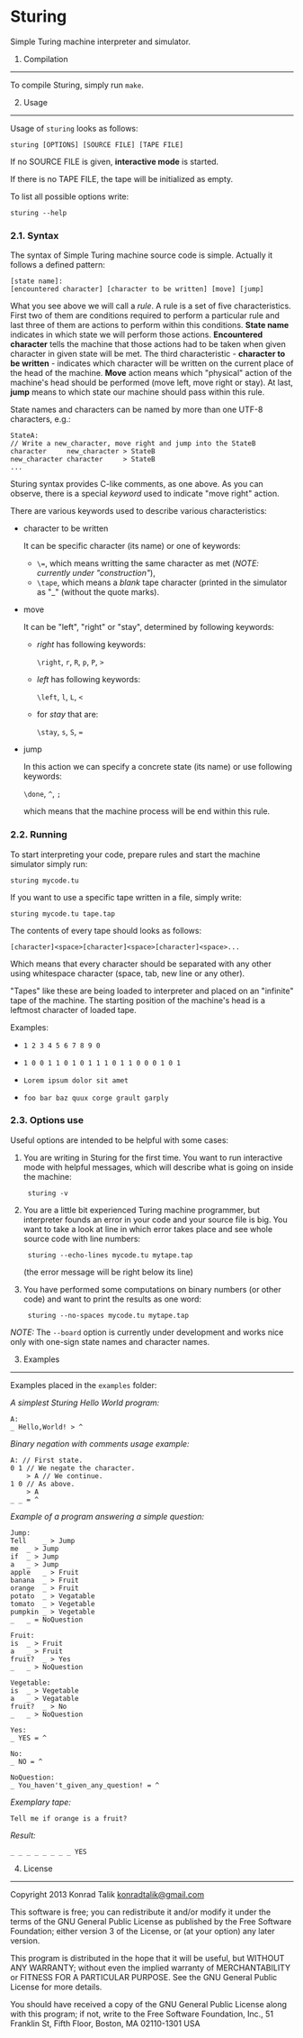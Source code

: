 Sturing
=======

Simple Turing machine interpreter and simulator.

1. Compilation
--------------

To compile Sturing, simply run `make`.

2. Usage
--------

Usage of `sturing` looks as follows:

	sturing [OPTIONS] [SOURCE FILE] [TAPE FILE]

If no SOURCE FILE is given, **interactive mode** is started.

If there is no TAPE FILE, the tape will be initialized as empty.

To list all possible options write:

	sturing --help

### 2.1. Syntax

The syntax of Simple Turing machine source code is simple. Actually it follows a defined pattern:

	[state name]:
	[encountered character] [character to be written] [move] [jump]

What you see above we will call a *rule*. A rule is a set of five characteristics. First two of them are conditions required to perform a particular rule and last three of them are actions to perform within this conditions. **State name** indicates in which state we will perform those actions. **Encountered character** tells the machine that those actions had to be taken when given character in given state will be met. The third characteristic - **character to be written** - indicates which character will be written on the current place of the head of the machine. **Move** action means which "physical" action of the machine's head should be performed (move left, move right or stay). At last, **jump** means to which state our machine should pass within this rule.

State names and characters can be named by more than one UTF-8 characters, e.g.:

	StateA:
	// Write a new_character, move right and jump into the StateB
	character     new_character > StateB
	new_character character     > StateB
	...

Sturing syntax provides C-like comments, as one above. As you can observe, there is a special *keyword* used to indicate "move right" action.

There are various keywords used to describe various characteristics:

* character to be written

	It can be specific character (its name) or one of keywords:

	* `\=`, which means writting the same character as met (*NOTE: currently under "construction"*),
	* `\tape`, which means a *blank* tape character (printed in the simulator as "_" (without the quote marks).

* move

	It can be "left", "right" or "stay", determined by following keywords:

	* *right* has following keywords:

		`\right`, `r`, `R`, `p`, `P`, `>`

	* *left* has following keywords:

		`\left`, `l`, `L`, `<`

	* for *stay* that are:

		`\stay`, `s`, `S`, `=`

* jump

	In this action we can specify a concrete state (its name) or use following keywords:

	`\done`, `^`, `;`

	which means that the machine process will be end within this rule.

### 2.2. Running

To start interpreting your code, prepare rules and start the machine simulator simply run:

	sturing mycode.tu

If you want to use a specific tape written in a file, simply write:

	sturing mycode.tu tape.tap

The contents of every tape should looks as follows:

	[character]<space>[character]<space>[character]<space>...

Which means that every character should be separated with any other using whitespace character (space, tab, new line or any other).

"Tapes" like these are being loaded to interpreter and placed on an "infinite" tape of the machine. The starting position of the machine's head is a leftmost character of loaded tape.

Examples:

* `1 2 3 4 5 6 7 8 9 0`

* `1 0 0 1 1 0 1 0 1 1 1 0 1 1 0 0 0 1 0 1`

* `Lorem ipsum dolor sit amet`

* `foo bar baz quux corge grault garply`

### 2.3. Options use

Useful options are intended to be helpful with some cases:

1. You are writing in Sturing for the first time. You want to run interactive mode with helpful messages, which will describe what is going on inside the machine:

		sturing -v

2. You are a little bit experienced Turing machine programmer, but interpreter founds an error in your code and your source file is big. You want to take a look at line in which error takes place and see whole source code with line numbers:

		sturing --echo-lines mycode.tu mytape.tap

	(the error message will be right below its line)

3. You have performed some computations on binary numbers (or other code) and want to print the results as one word:

		sturing --no-spaces mycode.tu mytape.tap

*NOTE:* The `--board` option is currently under development and works nice only with one-sign state names and character names.

3. Examples
-----------

Examples placed in the `examples` folder:

*A simplest Sturing Hello World program:*

	A:
	_ Hello,World! > ^

*Binary negation with comments usage example:*

	A: // First state.
	0 1 // We negate the character.
	    > A // We continue.
	1 0 // As above.
	    > A
	_ _ = ^

*Example of a program answering a simple question:*

	Jump:
	Tell	_ > Jump
	me	_ > Jump
	if	_ > Jump
	a	_ > Jump
	apple	_ > Fruit
	banana	_ > Fruit
	orange	_ > Fruit
	potato	_ > Vegatable
	tomato	_ > Vegetable
	pumpkin	_ > Vegetable
	_	_ = NoQuestion
	
	Fruit:
	is	_ > Fruit
	a	_ > Fruit
	fruit?	_ > Yes
	_	_ > NoQuestion
	
	Vegetable:
	is	_ > Vegetable
	a	_ > Vegatable
	fruit?	_ > No
	_	_ > NoQuestion
	
	Yes:
	_ YES = ^
	
	No:
	_ NO = ^
	
	NoQuestion:
	_ You_haven't_given_any_question! = ^

*Exemplary tape:*

	Tell me if orange is a fruit?

*Result:*

	_ _ _ _ _ _ _ _ YES

4. License
----------

Copyright 2013 Konrad Talik <konradtalik@gmail.com>

This software is free; you can redistribute it and/or modify it under the terms of the GNU General Public License as published by the Free Software Foundation; either version 3 of the License, or (at your option) any later version.

This program is distributed in the hope that it will be useful, but WITHOUT ANY WARRANTY; without even the implied warranty of MERCHANTABILITY or FITNESS FOR A PARTICULAR PURPOSE. See the GNU General Public License for more details.

You should have received a copy of the GNU General Public License along with this program; if not, write to the Free Software Foundation, Inc., 51 Franklin St, Fifth Floor, Boston, MA  02110-1301  USA
